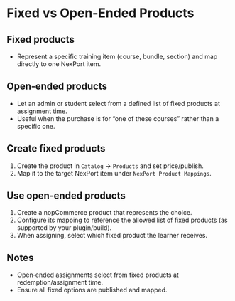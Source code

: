 # Fixed vs Open‑Ended Products

## Fixed products
- Represent a specific training item (course, bundle, section) and map directly to one NexPort item.

## Open‑ended products
- Let an admin or student select from a defined list of fixed products at assignment time.
- Useful when the purchase is for “one of these courses” rather than a specific one.

## Create fixed products
1) Create the product in `Catalog` → `Products` and set price/publish.
2) Map it to the target NexPort item under `NexPort Product Mappings`.

## Use open‑ended products
1) Create a nopCommerce product that represents the choice.
2) Configure its mapping to reference the allowed list of fixed products (as supported by your plugin/build).
3) When assigning, select which fixed product the learner receives.

## Notes
- Open‑ended assignments select from fixed products at redemption/assignment time.
- Ensure all fixed options are published and mapped.
